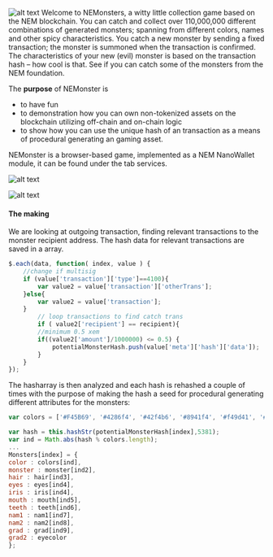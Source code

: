 ![alt text](https://i.imgur.com/PXtjnAK.png "NEMonster")
Welcome to NEMonsters, a witty little collection game based on the NEM blockchain. You can catch and collect over 110,000,000 different combinations of generated monsters; spanning from different colors, names and other spicy characteristics.  You catch a new monster by sending a fixed transaction; the monster is summoned when the transaction is confirmed. The characteristics of your new (evil) monster is based on the transaction hash – how cool is that. See if you can catch some of the monsters from the NEM foundation.

The **purpose** of NEMonster is 
* to have fun
* to demonstration how you can own non-tokenized assets on the blockchain utilizing off-chain and on-chain logic 
* to show how you can use the unique hash of an transaction as a means of procedural generating an gaming asset.  

NEMonster is a browser-based game, implemented as a NEM NanoWallet module, it can be found under the tab services.

![alt text](https://i.imgur.com/DqjWed2.png "NEMonster")

![alt text](https://i.imgur.com/IHfbHZ5.png "NEMonster")

#### The making
We are looking at outgoing transaction, finding relevant transactions to the monster recipient address. The hash data for relevant transactions are saved in a array.
```js
$.each(data, function( index, value ) {
    //change if multisig
    if (value['transaction']['type']==4100){
        var value2 = value['transaction']['otherTrans'];
    }else{
        var value2 = value['transaction'];    
    }
        // loop transactions to find catch trans                
        if ( value2['recipient'] == recipient){
        //minimum 0.5 xem 
        if((value2['amount']/1000000) <= 0.5) {
            potentialMonsterHash.push(value['meta']['hash']['data']);   
        }                       
    }                                                   
});
```
 The hasharray is then analyzed and each hash is rehashed a couple of times with the purpose of making the hash a seed for procedural generating different attributes for the monsters:
 
 ```js
 var colors = ['#F45B69', '#4286f4', '#42f4b6', '#8941f4', '#f49d41', '#ce3333', '#a9ce33', '#33ce35', '#338ace', '#ce3385','#f4ce42','#cee5ce'];
 
 var hash = this.hashStr(potentialMonsterHash[index],5381);
var ind = Math.abs(hash % colors.length);
...
Monsters[index] = {
color : colors[ind],
monster : monster[ind2],
hair : hair[ind3],
eyes : eyes[ind4],
iris : iris[ind4],
mouth : mouth[ind5],
teeth : teeth[ind6],
nam1 : nam1[ind7],
nam2 : nam2[ind8],
grad : grad[ind9],
grad2 : eyecolor
};
 ```
